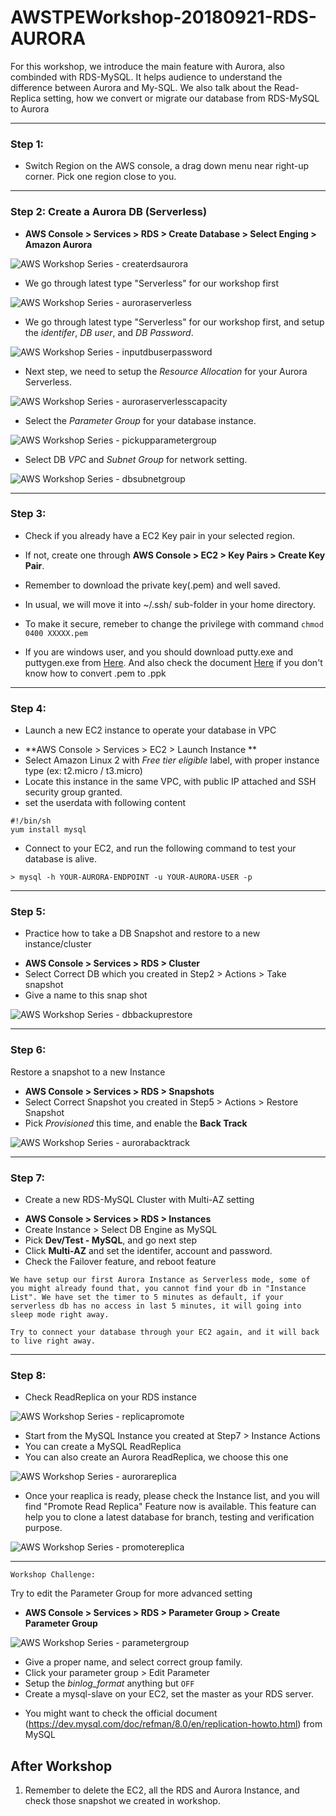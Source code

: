 # AWSTPEWorkshop-20180921-RDS-AURORA
For this workshop, we introduce the main feature with Aurora, also combinded with RDS-MySQL. It helps audience to understand the difference between Aurora and My-SQL. We also talk about the Read-Replica setting, how we convert or migrate our database from RDS-MySQL to Aurora

------

### Step 1:
* Switch Region on the AWS console, a drag down menu near right-up corner.
Pick one region close to you.

------

### Step 2: Create a Aurora DB (Serverless)
* **AWS Console > Services > RDS > Create Database > Select Enging > Amazon Aurora**

![AWS Workshop Series - createrdsaurora](https://github.com/juntinyeh/AWSTPEWorkshop-20180921-RDS-AURORA/blob/master/images/createrdsaurora.png)

- We go through latest type "Serverless" for our workshop first

![AWS Workshop Series - auroraserverless](https://github.com/juntinyeh/AWSTPEWorkshop-20180921-RDS-AURORA/blob/master/images/auroraserverless.png)

- We go through latest type "Serverless" for our workshop first, and setup the *identifer*, *DB user*, and *DB Password*.

![AWS Workshop Series - inputdbuserpassword](https://github.com/juntinyeh/AWSTPEWorkshop-20180921-RDS-AURORA/blob/master/images/inputdbuserpassword.png)

- Next step, we need to setup the *Resource Allocation* for your Aurora Serverless.

![AWS Workshop Series - auroraserverlesscapacity](https://github.com/juntinyeh/AWSTPEWorkshop-20180921-RDS-AURORA/blob/master/images/auroraserverlesscapacity.png)

- Select the *Parameter Group* for your database instance.

![AWS Workshop Series - pickupparametergroup](https://github.com/juntinyeh/AWSTPEWorkshop-20180921-RDS-AURORA/blob/master/images/pickupparametergroup.png)

- Select DB *VPC* and *Subnet Group* for network setting.

![AWS Workshop Series - dbsubnetgroup](https://github.com/juntinyeh/AWSTPEWorkshop-20180921-RDS-AURORA/blob/master/images/dbsubnetgroup.png)

------

### Step 3:
* Check if you already have a EC2 Key pair in your selected region. 
* If not, create one through **AWS Console > EC2 > Key Pairs > Create Key Pair**. 
* Remember to download the private key(.pem) and well saved. 
* In usual, we will move it into ~/.ssh/ sub-folder in your home directory.
* To make it secure, remeber to change the privilege with command 
``` chmod 0400 XXXXX.pem ```

* If you are windows user, and you should download putty.exe and puttygen.exe from [Here](https://www.chiark.greenend.org.uk/~sgtatham/putty/latest.html). And also check the document [Here](https://www.ssh.com/ssh/putty/windows/puttygen) if you don't know how to convert .pem to .ppk

------

### Step 4:
* Launch a new EC2 instance to operate your database in VPC
- **AWS Console > Services > EC2 > Launch Instance **
- Select Amazon Linux 2 with *Free tier eligible* label, with proper instance type (ex: t2.micro / t3.micro)
- Locate this instance in the same VPC, with public IP attached and SSH security group granted.
- set the userdata with following content

```
#!/bin/sh
yum install mysql
```

- Connect to your EC2, and run the following command to test your database is alive.
```
> mysql -h YOUR-AURORA-ENDPOINT -u YOUR-AURORA-USER -p
```

------

### Step 5:
* Practice how to take a DB Snapshot and restore to a new instance/cluster
- **AWS Console > Services > RDS > Cluster**
- Select Correct DB which you created in Step2 > Actions > Take snapshot
- Give a name to this snap shot


![AWS Workshop Series - dbbackuprestore](https://github.com/juntinyeh/AWSTPEWorkshop-20180921-RDS-AURORA/blob/master/images/backuprestore.png)

------

### Step 6:
Restore a snapshot to a new Instance
- **AWS Console > Services > RDS > Snapshots**
- Select Correct Snapshot you created in Step5 > Actions > Restore Snapshot
- Pick *Provisioned* this time, and enable the **Back Track**

![AWS Workshop Series - aurorabacktrack](https://github.com/juntinyeh/AWSTPEWorkshop-20180921-RDS-AURORA/blob/master/images/aurorabacktrack.png)

------

### Step 7:
* Create a new RDS-MySQL Cluster with Multi-AZ setting
- **AWS Console > Services > RDS > Instances**
- Create Instance > Select DB Engine as MySQL
- Pick **Dev/Test - MySQL**, and go next step
- Click **Multi-AZ** and set the identifer, account and password.
- Check the Failover feature, and reboot feature

```
We have setup our first Aurora Instance as Serverless mode, some of you might already found that, you cannot find your db in "Instance List". We have set the timer to 5 minutes as default, if your serverless db has no access in last 5 minutes, it will going into sleep mode right away.

Try to connect your database through your EC2 again, and it will back to live right away.
```

------

### Step 8:
* Check ReadReplica on your RDS instance

![AWS Workshop Series - replicapromote](https://github.com/juntinyeh/AWSTPEWorkshop-20180921-RDS-AURORA/blob/master/images/replicapromote.png)

- Start from the MySQL Instance you created at Step7 > Instance Actions
- You can create a MySQL ReadReplica 
- You can also create an Aurora ReadReplica, we choose this one

![AWS Workshop Series - aurorareplica](https://github.com/juntinyeh/AWSTPEWorkshop-20180921-RDS-AURORA/blob/master/images/aurorareplica.png)

- Once your reaplica is ready, please check the Instance list, and you will find "Promote Read Replica" Feature now is available. This feature can help you to clone a latest database for branch, testing and verification purpose.

![AWS Workshop Series - promotereplica](https://github.com/juntinyeh/AWSTPEWorkshop-20180921-RDS-AURORA/blob/master/images/promotereplica.png)

------

`Workshop Challenge:`

Try to edit the Parameter Group for more advanced setting
- **AWS Console > Services > RDS > Parameter Group > Create Parameter Group** 

![AWS Workshop Series - parametergroup](https://github.com/juntinyeh/AWSTPEWorkshop-20180921-RDS-AURORA/blob/master/images/parametergroup.png)

- Give a proper name, and select correct group family. 
- Click your parameter group > Edit Parameter
- Setup the *binlog_format* anything but `OFF`
- Create a mysql-slave on your EC2, set the master as your RDS server.
* You might want to check the official document (https://dev.mysql.com/doc/refman/8.0/en/replication-howto.html) from MySQL

## After Workshop
1. Remember to delete the EC2, all the RDS and Aurora Instance, and check those snapshot we created in workshop.
